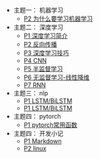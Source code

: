 
- 主题一：  机器学习
    - [P2 为什么要学习机器学习](123/123.md)      
- 主题二：  深度学习
    - [P1 深度学习简介](deeplearning/chapter1.md)
    - [P2 反向传播](deeplearning/chapter2.md)
    - [P3 深度学习技巧](deeplearning/chapter3.md)
    - [P4 CNN](deeplearning/chapter4.md)
    - [P5 半监督学习](deeplearning/chapter5.md)
    - [P6 无监督学习-线性降维](deeplearning/chapter6.md)
    - [P7 RNN](deeplearning/chapter7.md)
- 主题三：  nlp
    - [P1 LSTM/BiLSTM](nlp/chapter1.md)
    - [P1 LSTM/BiLSTM](nlp/chapter2.md)
- 主题四：  pytorch    
    - [P1 pytorch常用函数](pytorch/chapter1.md)
- 主题四：  开发小记    
    - [P1 Markdown](recipe/chapter1.md)
    - [P2 linux](recipe/chapter2.md)










